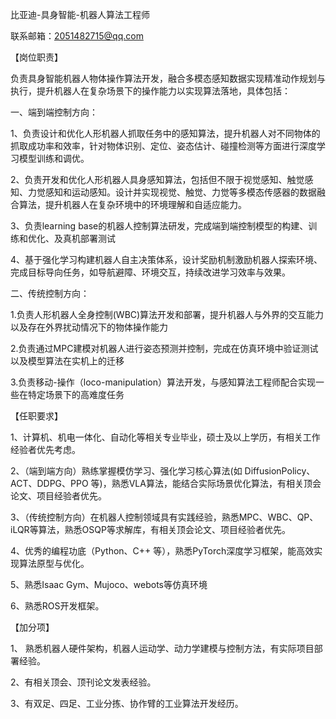 比亚迪-具身智能-机器人算法工程师

联系邮箱：2051482715@qq.com

【岗位职责】

负责具身智能机器人物体操作算法开发，融合多模态感知数据实现精准动作规划与执行，提升机器人在复杂场景下的操作能力以实现算法落地，具体包括：

一、端到端控制方向：

1、负责设计和优化人形机器人抓取任务中的感知算法，提升机器人对不同物体的抓取成功率和效率，针对物体识别、定位、姿态估计、碰撞检测等方面进行深度学习模型训练和调优。

2、负责开发和优化人形机器人具身感知算法，包括但不限于视觉感知、触觉感知、力觉感知和运动感知。设计并实现视觉、触觉、力觉等多模态传感器的数据融合算法，提升机器人在复杂环境中的环境理解和自适应能力。

3、负责learning base的机器人控制算法研发，完成端到端控制模型的构建、训练和优化、及真机部署测试

4、基于强化学习构建机器人自主决策体系，设计奖励机制激励机器人探索环境、完成目标导向任务，如导航避障、环境交互，持续改进学习效率与效果。

二、传统控制方向：

1.负责人形机器人全身控制(WBC)算法开发和部署，提升机器人与外界的交互能力以及存在外界扰动情况下的物体操作能力

2.负责通过MPC建模对机器人进行姿态预测并控制，完成在仿真环境中验证测试以及模型算法在实机上的迁移

3.负责移动-操作（loco-manipulation）算法开发，与感知算法工程师配合实现一些在特定场景下的高难度任务

【任职要求】

1、计算机、机电一体化、自动化等相关专业毕业，硕士及以上学历，有相关工作经验者优先考虑。

2、（端到端方向）熟练掌握模仿学习、强化学习核心算法(如 DiffusionPolicy、ACT、DDPG、PPO 等)，熟悉VLA算法，能结合实际场景优化算法，有相关顶会论文、项目经验者优先。

3、（传统控制方向）在机器人控制领域具有实践经验，熟悉MPC、WBC、QP、iLQR等算法，熟悉OSQP等求解库，有相关顶会论文、项目经验者优先。

4、优秀的编程功底（Python、C++ 等），熟悉PyTorch深度学习框架，能高效实现算法原型与优化。

5、熟悉Isaac Gym、Mujoco、webots等仿真环境

6、熟悉ROS开发框架。

【加分项】

1、 熟悉机器人硬件架构，机器人运动学、动力学建模与控制方法，有实际项目部署经验。

2、有相关顶会、顶刊论文发表经验。

3、有双足、四足、工业分拣、协作臂的工业算法开发经历。
